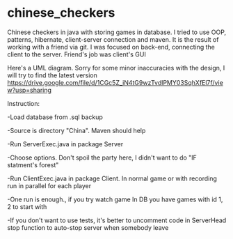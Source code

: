 # chinese_checkers
Chinese checkers in java with storing games in database. I tried to use OOP, patterns, hibernate, client-server connection and maven. It is the result of working with a friend via git. I was focused on back-end, connecting the client to the server. Friend's job was client's GUI

Here's a UML diagram. Sorry for some minor inaccuracies with the design, I will try to find the latest version
https://drive.google.com/file/d/1CGc5Z_iN4tG9wzTvdlPMY03SqhXfEl7f/view?usp=sharing

Instruction:

-Load database from .sql backup

-Source is directory "China". Maven should help

-Run ServerExec.java in package Server

-Choose options. Don't spoil the party here, I didn't want to do "IF statment's forest"

-Run ClientExec.java in package Client. In normal game or with recording run in parallel for each player

-One run is enough., if you try watch game  In DB you have games with id 1, 2 to start with

-If you don't want to use tests, it's better to uncomment code in ServerHead stop function to auto-stop server when somebody leave

